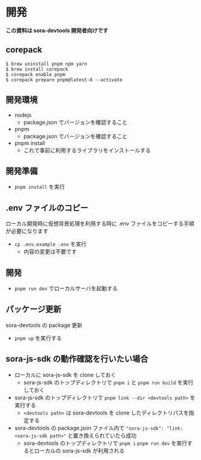 # 開発

**この資料は sora-devtools 開発者向けです**

## corepack

```
$ brew uninstall pnpm npm yarn
$ brew install corepack
$ corepack enable pnpm
$ corepack prepare pnpm@latest-8 --activate
```

## 開発環境

- nodejs
  - package.json でバージョンを確認すること
- pnpm
  - package.json でバージョンを確認すること
- pnpm install
  - これで事前に利用するライブラリをインストールする

## 開発準備

- `pnpm install` を実行

## .env ファイルのコピー

ローカル開発時に仮想背景処理を利用する時に .env ファイルをコピーする手順が必要になります

- `cp .env.example .env` を実行
  - 内容の変更は不要です

## 開発

- `pnpm run dev` でローカルサーバを起動する

## パッケージ更新

sora-devtools の package 更新

- `pnpm up` を実行する

## sora-js-sdk の動作確認を行いたい場合

- ローカルに sora-js-sdk を clone しておく
  - sora-js-sdk のトップディレクトリで `pnpm i` と `pnpm run build` を実行しておく
- sora-js-sdk のトップディレクトリで `pnpm link --dir <devtools path>` を実行する
  - `<devtools path>` は sora-devtools を clone したディレクトリパスを指定する
- sora-devtools の package.json ファイル内で `"sora-js-sdk": "link:<sora-js-sdk path>"` と置き換えられていたら成功
  - sora-devtools のトップディレクトリで `pnpm i` `pnpm run dev` を実行するとローカルの sora-js-sdk が利用される
